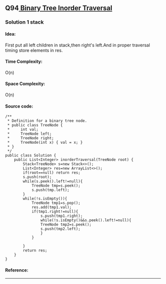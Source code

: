## Q94[ Binary Tree Inorder Traversal ](https://leetcode.com/problems/binary-tree-inorder-traversal/) 

### Solution 1 stack
#### Idea:
First put all left children in stack,then right's left.And in proper traversal timing store elements in res.
#### Time Complexity: 
O(n)
#### Space Complexity:
O(n)
#### Source code:
```
/**
 * Definition for a binary tree node.
 * public class TreeNode {
 *     int val;
 *     TreeNode left;
 *     TreeNode right;
 *     TreeNode(int x) { val = x; }
 * }
 */
public class Solution {
    public List<Integer> inorderTraversal(TreeNode root) {
        Stack<TreeNode> s=new Stack<>();
        List<Integer> res=new ArrayList<>();
        if(root==null) return res;
        s.push(root);
        while(s.peek().left!=null){
            TreeNode tmp=s.peek();
            s.push(tmp.left);
        }
        while(!s.isEmpty()){
            TreeNode tmp1=s.pop();
            res.add(tmp1.val);
            if(tmp1.right!=null){
                s.push(tmp1.right);
                while(!s.isEmpty()&&s.peek().left!=null){
                TreeNode tmp2=s.peek();
                s.push(tmp2.left);
                }
            }
             
        }
        return res;
    }
}
```
#### Reference:

---


